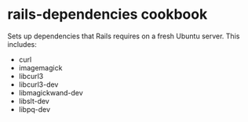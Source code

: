 # rails-dependencies cookbook

Sets up dependencies that Rails requires on a fresh Ubuntu server. This includes:

* curl
* imagemagick
* libcurl3
* libcurl3-dev
* libmagickwand-dev
* libslt-dev
* libpq-dev
